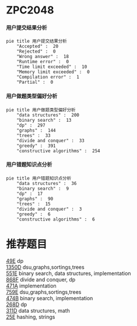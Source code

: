 # ZPC2048

<!-- tabs:start -->



#### **用户提交结果分析**

```mermaid
pie title 用户提交结果分析
    "Accepted" :  20
    "Rejected" :  0
    "Wrong answer" :  18
    "Runtime error" :  0
    "Time limit exceeded" :  10
    "Memory limit exceeded" :  0
    "Compilation error" :  1
    "Partial" :  0
```

#### **用户做题类型偏好分析**

```mermaid
pie title 用户做题类型偏好分析
    "data structures" :  200
    "binary search" :  13
    "dp" :  297
    "graphs" :  144
    "trees" :  33
    "divide and conquer" :  33
    "greedy" :  391
    "constructive algorithms" :  254
```
#### **用户错题知识点分析**

```mermaid
pie title 用户错题知识点分析
    "data structures" :  36
    "binary search" :  9
    "dp" :  17
    "graphs" :  90
    "trees" :  15
    "divide and conquer" :  3
    "greedy" :  6
    "constructive algorithms" :  6
```



<!-- tabs:end -->
# 推荐题目
[49E](https://codeforces.com/contest/49/problem/E)		dp		  
[1350D](https://codeforces.com/contest/1350/problem/D)		dsu,graphs,sortings,trees		  
[551E](https://codeforces.com/contest/551/problem/E)		binary search,
                        data structures,
                        implementation		  
[868F](https://codeforces.com/contest/868/problem/F)		divide and conquer,
                        dp		  
[471A](https://codeforces.com/contest/471/problem/A)		implementation		  
[759E](https://codeforces.com/contest/759/problem/E)		dsu,graphs,sortings,trees		  
[474B](https://codeforces.com/contest/474/problem/B)		binary search,
                        implementation		  
[268D](https://codeforces.com/contest/268/problem/D)		dp		  
[311D](https://codeforces.com/contest/311/problem/D)		data structures,
                        math		  
[25E](https://codeforces.com/contest/25/problem/E)		hashing,
                        strings		  
